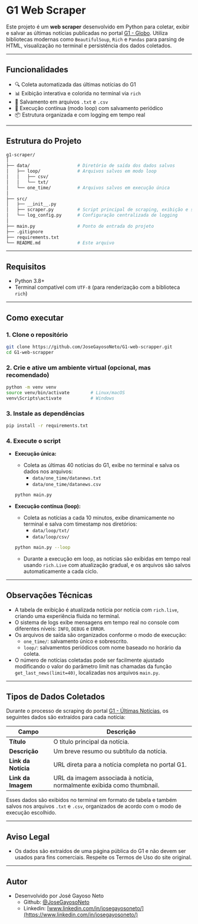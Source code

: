 # G1 Web Scraper

Este projeto é um **web scraper** desenvolvido em Python para coletar, exibir e salvar as últimas notícias publicadas no portal [G1 - Globo](https://g1.globo.com/ultimas-noticias/). Utiliza bibliotecas modernas como `BeautifulSoup`, `Rich` e `Pandas` para parsing de HTML, visualização no terminal e persistência dos dados coletados.

---

## Funcionalidades

- 🔍 Coleta automatizada das últimas notícias do G1
- 📊 Exibição interativa e colorida no terminal via `rich`
- 💾 Salvamento em arquivos `.txt` e `.csv`
- 🔁 Execução contínua (modo loop) com salvamento periódico
- 📦 Estrutura organizada e com logging em tempo real

---

## Estrutura do Projeto

```bash
g1-scraper/
│
├── data/                  # Diretório de saída dos dados salvos
│   ├── loop/              # Arquivos salvos em modo loop
│   │   ├── csv/
│   │   └── txt/
│   └── one_time/          # Arquivos salvos em execução única
│
├── src/
│   ├── __init__.py
│   ├── scraper.py         # Script principal de scraping, exibição e salvamento
│   └── log_config.py      # Configuração centralizada de logging
│
├── main.py                # Ponto de entrada do projeto
├── .gitignore
├── requirements.txt
└── README.md              # Este arquivo
```

---

## Requisitos

- Python 3.8+
- Terminal compatível com `UTF-8` (para renderização com a biblioteca `rich`)

---

## Como executar

### 1. Clone o repositório

```bash
git clone https://github.com/JoseGayosoNeto/G1-web-scrapper.git
cd G1-web-scrapper
```

### 2. Crie e ative um ambiente virtual (opcional, mas recomendado)

```bash
python -m venv venv
source venv/bin/activate        # Linux/macOS
venv\Scripts\activate           # Windows
```

### 3. Instale as dependências

```bash
pip install -r requirements.txt
```

### 4. Execute o script

- **Execução única:**
    - Coleta as últimas 40 notícias do G1, exibe no terminal e salva os dados nos arquivos:
        - <code>data/one_time/datanews.txt</code>
        - <code>data/one_time/datanews.csv</code>

    ```bash
    python main.py
    ```

- **Execução contínua (loop):**
    - Coleta as notícias a cada 10 minutos, exibe dinamicamente no terminal e salva com timestamp nos diretórios:
        - <code>data/loop/txt/</code>
        - <code>data/loop/csv/</code>
    ```bash
    python main.py --loop
    ```
    - Durante a execução em loop, as notícias são exibidas em tempo real usando `rich.Live` com atualização gradual, e os arquivos são salvos automaticamente a cada ciclo.

---

## Observações Técnicas

- A tabela de exibição é atualizada notícia por notícia com `rich.live`, criando uma experiência fluida no terminal.
- O sistema de logs exibe mensagens em tempo real no console com diferentes níveis: `INFO`, `DEBUG` e `ERROR`.
- Os arquivos de saída são organizados conforme o modo de execução:
    - `one_time/`: salvamento único e sobrescrito.
    - `loop/`: salvamentos periódicos com nome baseado no horário da coleta.
- O número de notícias coletadas pode ser facilmente ajustado modificando o valor do parâmetro limit nas chamadas da função `get_last_news(limit=40)`, localizadas nos arquivos `main.py`.

---

## Tipos de Dados Coletados

Durante o processo de scraping do portal [G1 - Últimas Notícias](https://g1.globo.com/ultimas-noticias/), os seguintes dados são extraídos para cada notícia:

| Campo              | Descrição                                                                 |
|-------------------|---------------------------------------------------------------------------|
| **Título**         | O título principal da notícia.                                            |
| **Descrição**      | Um breve resumo ou subtítulo da notícia.                                 |
| **Link da Notícia**| URL direta para a notícia completa no portal G1.                         |
| **Link da Imagem** | URL da imagem associada à notícia, normalmente exibida como thumbnail.   |

Esses dados são exibidos no terminal em formato de tabela e também salvos nos arquivos `.txt` e `.csv`, organizados de acordo com o modo de execução escolhido.

---

## Aviso Legal

- Os dados são extraídos de uma página pública do G1 e não devem ser usados para fins comerciais. Respeite os Termos de Uso do site original.

---

## Autor

- Desenvolvido por José Gayoso Neto
    - Github: [@JoseGayosoNeto](https://github.com/JoseGayosoNeto)
    - Linkedin: [www.linkedin.com/in/josegayosoneto/](https://www.linkedin.com/in/josegayosoneto/)

